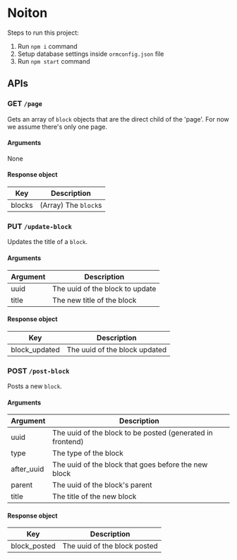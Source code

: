 # Noiton

Steps to run this project:
1. Run `npm i` command
2. Setup database settings inside `ormconfig.json` file
3. Run `npm start` command

## APIs
### GET `/page`

Gets an array of `block` objects that are the direct child of the 'page'.
For now we assume there's only one page.

#### Arguments

None

#### Response object

| Key        | Description                          |
|------------|--------------------------------------|
| blocks | (Array) The `block`s            |


### PUT `/update-block`

Updates the title of a `block`.

#### Arguments

| Argument | Description                                       |
|----------|---------------------------------------------------|
| uuid | The uuid of the block to update |
| title | The new title of the block |

#### Response object

| Key        | Description                          |
|------------|--------------------------------------|
| block_updated | The uuid of the block updated  |


### POST `/post-block`

Posts a new `block`.

#### Arguments

| Argument | Description                                       |
|----------|---------------------------------------------------|
| uuid | The uuid of the block to be posted (generated in frontend) |
| type | The type of the block |
| after_uuid | The uuid of the block that goes before the new block |
| parent | The uuid of the block's parent |
| title | The title of the new block |

#### Response object

| Key        | Description                          |
|------------|--------------------------------------|
| block_posted | The uuid of the block posted  |







